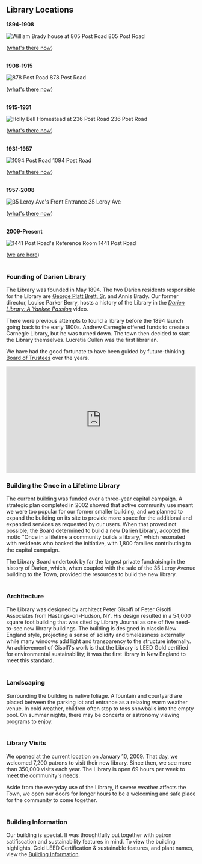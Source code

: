 <div class="text-center margin-bottom-50">
	<h2 class="title-v2 title-center">Library Locations</h2>
</div>

<div class="row margin-bottom-30">
<div class="col-md-4">

<div class="text-center">

**1894-1908**


<img class="img-responsive margin-bottom-10" src="/uploads/library_building/exterior/805_post_road_william_brady_house_1894-1908.jpg" alt="William Brady house at 805 Post Road" />
805 Post Road
<div class="margin-bottom-10"></div>    

(<a href="http://bit.ly/1ThUrGi" target="_blank" alt="805 Post Road">what's there now</a>)
<br />
<br />

</div>
</div>
<div class="col-md-4">
<div class="text-center">

**1908-1915**

<img class="img-responsive margin-bottom-10" src="/uploads/library_building/exterior/878_post_road_library_1908-1915.jpg" alt="878 Post Road" />
878 Post Road
<div class="margin-bottom-10"></div>    

(<a href="http://bit.ly/1smBMCo" target="_blank" alt="878 Post Road">what's there now</a>)
<br />
<br />

</div>
</div>
<div class="col-md-4">
<div class="text-center">

**1915-1931**

<img class="img-responsive margin-bottom-10" src="/uploads/library_building/exterior/236_post_road_holly_bell_house_1915-1931.jpg" alt="Holly Bell Homestead at 236 Post Road" />
236 Post Road 
<div class="margin-bottom-10"></div>    

(<a href="http://bit.ly/1Tlzzjv" target="_blank" alt="236 Post Road">what's there now</a>)
<br />
<br />

</div>
</div>
</div>

<div class="row margin-bottom-30">
<div class="col-md-4">
<div class="text-center">

**1931-1957**

<img class="img-responsive margin-bottom-10" src="/uploads/library_building/exterior/1094_post_road_library_1931-1957.jpg" alt="1094 Post Road" />
1094 Post Road
<div class="margin-bottom-10"></div>    

(<a href="http://bit.ly/1smCfnZ" target="_blank" alt="1094 Post Road">what's there now</a>)
<br />
<br />

</div>
</div>
<div class="col-md-4">
<div class="text-center">

**1957-2008**

<img class="img-responsive margin-bottom-10" src="/uploads/library_building/interior/35_leroy_ave_librarian_at_desk_alone.jpg" alt="35 Leroy Ave's Front Entrance" />
35 Leroy Ave
<div class="margin-bottom-10"></div>    

(<a href="http://bit.ly/24X9r3F" target="_blank" alt="35 Leroy Ave">what's there now</a>)
<br />
<br />

</div>
</div>
<div class="col-md-4">
<div class="text-center">

**2009-Present**

<img class="img-responsive margin-bottom-10" src="/uploads/library_building/interior/research_room_early_morning.jpg" alt="1441 Post Road's Reference Room" />
1441 Post Road
<div class="margin-bottom-10"></div>    

(<a href="http://bit.ly/1XiS7na" target="_blank" alt="1441 Post Road">we are here</a>)
<br />
<br />

</div>
</div>

</div>


<div class="row margin-bottom-30">
<div class="col-md-6">

### Founding of Darien Library
The Library was founded in May 1894. The two Darien residents responsible for the Library are [George Platt Brett, Sr.](https://en.wikipedia.org/wiki/George_Platt_Brett,_Sr. "George Platt Brett, Sr.") and Annis Brady. Our former director, Louise Parker Berry, hosts a history of the Library in the _[Darien Library: A Yankee Passion](http://darienlibrary.tv/original/2009/11/17/yankee-passion "Darien Library: A Yankee Passion")_ video.

There were previous attempts to found a library before the 1894 launch going back to the early 1800s. Andrew Carnegie offered funds to create a Carnegie Library, but he was turned down. The town then decided to start the Library themselves. Lucretia Cullen was the first librarian. 

We have had the good fortunate to have been guided by future-thinking [Board of Trustees](/trustees "Board of Trustees") over the years.

</div>
<div class="col-md-6">

<style>.embed-container { position: relative; padding-bottom: 56.25%; height: 0; overflow: hidden; max-width: 100%; } .embed-container iframe, .embed-container object, .embed-container embed { position: absolute; top: 0; left: 0; width: 100%; height: 100%; }</style><div class='embed-container'><iframe src='https://player.vimeo.com/video/7663748' frameborder='0' webkitAllowFullScreen mozallowfullscreen allowFullScreen></iframe></div>

</div>
</div>




<div class="row margin-bottom-30">
<div class="col-md-6">

### Building the Once in a Lifetime Library
The current building was funded over a three-year capital campaign. A strategic plan completed in 2002 showed that active community use meant we were too popular for our former smaller building, and we planned to expand the building on its site to provide more space for the additional and expanded services as requested by our users. When that proved not possible, the Board determined to build a new Darien Library, adopted the motto "Once in a lifetime a community builds a library," which resonated with residents who backed the initiative, with 1,800 families contributing to the capital campaign. 

The Library Board undertook by far the largest private fundraising in the history of Darien, which, when coupled with the sale of the 35 Leroy Avenue building to the Town, provided the resources to build the new library.
<br />
<br />

### Architecture 
The Library was designed by architect Peter Gisolfi of Peter Gisolfi Associates from Hastings-on-Hudson, NY. His design resulted in a 54,000 square foot building that was cited by Library Journal as one of five need-to-see new library buildings. The building is designed in classic New England style, projecting a sense of solidity and timelessness externally while many windows add light and transparency to the structure internally. An achievement of Gisolfi's work is that the Library is LEED Gold certified for environmental sustainability; it was the first library in New England to meet this standard.
<br />
<br />

</div>
<div class="col-md-6">

### Landscaping
Surrounding the building is native foliage. A fountain and courtyard are placed between the parking lot and entrance as a relaxing warm weather venue. In cold weather, children often stop to toss snowballs into the empty pool. On summer nights, there may be concerts or astronomy viewing programs to enjoy.
<br />
<br />

### Library Visits
We opened at the current location on January 10, 2009. That day, we welcomed 7,200 patrons to visit their new library. Since then, we see more than 350,000 visits each year. The Library is open 69 hours per week to meet the community's needs.

Aside from the everyday use of the Library, if severe weather affects the Town, we open our doors for longer hours to be a welcoming and safe place for the community to come together.
<br />
<br />

### Building Information
Our building is special. It was thoughtfully put together with patron satifiscation and sustainability features in mind. To view the building highlights, Gold LEED Certification & sustainable features, and plant names, view the [Building Information](/building "Building Information"). 

</div>
</div>

<div class="margin-bottom-20"></div>